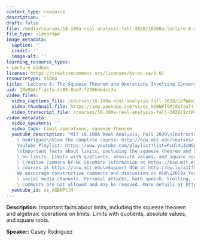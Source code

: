 ```yaml
---
content_type: resource
description: ''
draft: false
file: /media/courses/18-100a-real-analysis-fall-2020/18100a-lecture-8-multicam_360p_16_9.mp4
file_type: video/mp4
image_metadata:
  caption: ''
  credit: ''
  image-alt: ''
learning_resource_types:
- Lecture Videos
license: https://creativecommons.org/licenses/by-nc-sa/4.0/
resourcetype: Video
title: 'Lecture 8: The Squeeze Theorem and Operations Involving Convergent Sequences'
uid: 18e9b8cf-acfe-4c88-8ee7-f2196dedcc3a
video_files:
  video_captions_file: /courses/18-100a-real-analysis-fall-2020/1zfW4x2QAVv0IpBp80dOQ6Hh8j7opYMwU_transcript.webvtt
  video_thumbnail_file: https://img.youtube.com/vi/os_XGBNPllM/default.jpg
  video_transcript_file: /courses/18-100a-real-analysis-fall-2020/1zfW4x2QAVv0IpBp80dOQ6Hh8j7opYMwU_transcript.pdf
video_metadata:
  video_speakers: ''
  video_tags: Limit operations, squeeze theorem
  youtube_description: "MIT 18.100A Real Analysis, Fall 2020\nInstructor: Dr. Casey\
    \ Rodriguez\nView the complete course: http://ocw.mit.edu/courses/18-100a-real-analysis-fall-2020/\n\
    YouTube Playlist: https://www.youtube.com/playlist?list=PLUl4u3cNGP61O7HkcF7UImpM0cR_L2gSw\n\
    \nImportant facts about limits, including the squeeze theorem and algebraic operations\
    \ on limits. Limits with quotients, absolute values, and square roots. \n\nLicense:\
    \ Creative Commons BY-NC-SA\nMore information at https://ocw.mit.edu/terms\nMore\
    \ courses at https://ocw.mit.edu\nSupport OCW at http://ow.ly/a1If50zVRlQ\n\n\
    We encourage constructive comments and discussion on OCW\u2019s YouTube and other\
    \ social media channels. Personal attacks, hate speech, trolling, and inappropriate\
    \ comments are not allowed and may be removed. More details at https://ocw.mit.edu/comments."
  youtube_id: os_XGBNPllM
---
```

**Description:** Important facts about limits, including the squeeze theorem and algebraic operations on limits. Limits with quotients, absolute values, and square roots.

**Speaker:** Casey Rodriguez